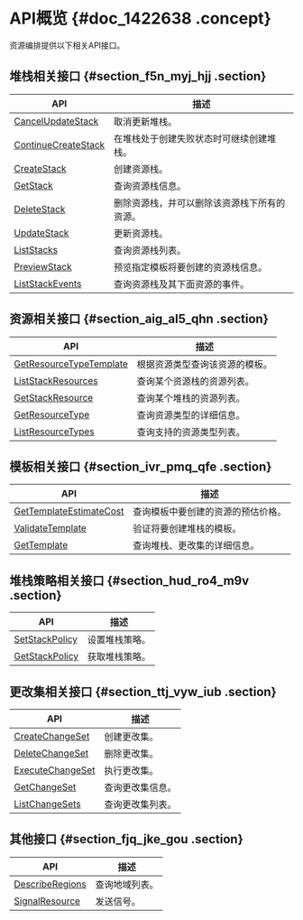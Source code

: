 # API概览 {#doc_1422638 .concept}

资源编排提供以下相关API接口。

## 堆栈相关接口 {#section_f5n_myj_hjj .section}

|API|描述|
|---|--|
|[CancelUpdateStack](intl.zh-CN/API参考（新）/堆栈相关接口/CancelUpdateStack.md)|取消更新堆栈。|
|[ContinueCreateStack](intl.zh-CN/API参考（新）/堆栈相关接口/ContinueCreateStack.md)|在堆栈处于创建失败状态时可继续创建堆栈。|
|[CreateStack](intl.zh-CN/API参考（新）/堆栈相关接口/CreateStack.md)|创建资源栈。|
|[GetStack](intl.zh-CN/API参考（新）/堆栈相关接口/GetStack.md)|查询资源栈信息。|
|[DeleteStack](intl.zh-CN/API参考（新）/堆栈相关接口/DeleteStack.md)|删除资源栈，并可以删除该资源栈下所有的资源。|
|[UpdateStack](intl.zh-CN/API参考（新）/堆栈相关接口/UpdateStack.md)|更新资源栈。|
|[ListStacks](intl.zh-CN/API参考（新）/堆栈相关接口/ListStacks.md)|查询资源栈列表。|
|[PreviewStack](intl.zh-CN/API参考（新）/堆栈相关接口/PreviewStack.md)|预览指定模板将要创建的资源栈信息。|
|[ListStackEvents](intl.zh-CN/API参考（新）/堆栈相关接口/ListStackEvents.md)|查询资源栈及其下面资源的事件。|

## 资源相关接口 {#section_aig_al5_qhn .section}

|API|描述|
|---|--|
|[GetResourceTypeTemplate](intl.zh-CN/API参考（新）/资源相关接口/GetResourceTypeTemplate.md)|根据资源类型查询该资源的模板。|
|[ListStackResources](intl.zh-CN/API参考（新）/资源相关接口/ListStackResources.md)|查询某个资源栈的资源列表。|
|[GetStackResource](intl.zh-CN/API参考（新）/资源相关接口/GetStackResource.md)|查询某个堆栈的资源列表。|
|[GetResourceType](intl.zh-CN/API参考（新）/资源相关接口/GetResourceType.md)|查询资源类型的详细信息。|
|[ListResourceTypes](intl.zh-CN/API参考（新）/资源相关接口/ListResourceTypes.md)|查询支持的资源类型列表。|

## 模板相关接口 {#section_ivr_pmq_qfe .section}

|API|描述|
|---|--|
|[GetTemplateEstimateCost](intl.zh-CN/API参考（新）/模板相关接口/GetTemplateEstimateCost.md)|查询模板中要创建的资源的预估价格。|
|[ValidateTemplate](intl.zh-CN/API参考（新）/模板相关接口/ValidateTemplate.md)|验证将要创建堆栈的模板。|
|[GetTemplate](intl.zh-CN/API参考（新）/模板相关接口/GetTemplate.md)|查询堆栈、更改集的详细信息。|

## 堆栈策略相关接口 {#section_hud_ro4_m9v .section}

|API|描述|
|---|--|
|[SetStackPolicy](intl.zh-CN/API参考（新）/堆栈策略相关接口/SetStackPolicy.md)|设置堆栈策略。|
|[GetStackPolicy](intl.zh-CN/API参考（新）/堆栈策略相关接口/GetStackPolicy.md)|获取堆栈策略。|

## 更改集相关接口 {#section_ttj_vyw_iub .section}

|API|描述|
|---|--|
|[CreateChangeSet](intl.zh-CN/API参考（新）/更改集相关接口/CreateChangeSet.md)|创建更改集。|
|[DeleteChangeSet](intl.zh-CN/API参考（新）/更改集相关接口/DeleteChangeSet.md)|删除更改集。|
|[ExecuteChangeSet](intl.zh-CN/API参考（新）/更改集相关接口/ExecuteChangeSet.md)|执行更改集。|
|[GetChangeSet](intl.zh-CN/API参考（新）/更改集相关接口/GetChangeSet.md)|查询更改集信息。|
|[ListChangeSets](intl.zh-CN/API参考（新）/更改集相关接口/ListChangeSets.md)|查询更改集列表。|

## 其他接口 {#section_fjq_jke_gou .section}

|API|描述|
|---|--|
|[DescribeRegions](intl.zh-CN/API参考（新）/其他接口/DescribeRegions.md)|查询地域列表。|
|[SignalResource](intl.zh-CN/API参考（新）/其他接口/SignalResource.md)|发送信号。|


